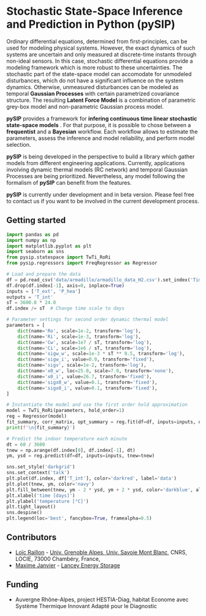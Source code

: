 # Stochastic State-Space Inference and Prediction in Python (pySIP)

Ordinary differential equations, determined from first-principles, can be used for modeling physical
systems. However, the exact dynamics of such systems are uncertain and only measured at
discrete-time instants through non-ideal sensors. In this case, stochastic differential equations
provide a modeling framework which is more robust to these uncertainties. The stochastic part of the
state-space model can accomodate for unmodeled disturbances, which do not have a significant
influence on the system dynamics. Otherwise, unmeasured disturbances can be modeled as temporal
**Gaussian Processes** with certain parametrized covariance structure. The resulting **Latent Force
Model** is a combination of parametric grey-box model and non-parametric Gaussian process model.

**pySIP** provides a framework for **infering continuous time linear stochastic state-space models**
. For that purpose, it is possible to chose between a **frequentist** and a **Bayesian** workflow.
Each workflow allows to estimate the parameters, assess the inference and model reliability, and
perform model selection.

**pySIP** is being developed in the perspective to build a library which gather models from
different engineering applications. Currently, applications involving dynamic thermal models
(RC network) and temporal Gaussian Processes are being prioritized. Nevertheless, any model
following the formalism of **pySIP** can benefit from the features.

**pySIP** is currently under development and in beta version. Please feel free to contact us if you
want to be involved in the current development process.

## Getting started

```python
import pandas as pd
import numpy as np
import matplotlib.pyplot as plt
import seaborn as sns
from pysip.statespace import TwTi_RoRi
from pysip.regressors import FreqRegressor as Regressor

# Load and prepare the data
df = pd.read_csv('data/armadillo/armadillo_data_H2.csv').set_index('Time')
df.drop(df.index[-1], axis=0, inplace=True)
inputs = ['T_ext', 'P_hea']
outputs = 'T_int'
sT = 3600.0 * 24.0
df.index /= sT  # Change time scale to days

# Parameter settings for second order dynamic thermal model
parameters = [
    dict(name='Ro', scale=1e-2, transform='log'),
    dict(name='Ri', scale=1e-3, transform='log'),
    dict(name='Cw', scale=1e7 / sT, transform='log'),
    dict(name='Ci', scale=1e6 / sT, transform='log'),
    dict(name='sigw_w', scale=1e-3 * sT ** 0.5, transform='log'),
    dict(name='sigw_i', value=0.0, transform='fixed'),
    dict(name='sigv', scale=1e-2, transform='log'),
    dict(name='x0_w', loc=25.0, scale=7.0, transform='none'),
    dict(name='x0_i', value=26.7, transform='fixed'),
    dict(name='sigx0_w', value=0.1, transform='fixed'),
    dict(name='sigx0_i', value=0.1, transform='fixed'),
]

# Instantiate the model and use the first order hold approximation
model = TwTi_RoRi(parameters, hold_order=1)
reg = Regressor(model)
fit_summary, corr_matrix, opt_summary = reg.fit(df=df, inputs=inputs, outputs=outputs)
print(f'\n{fit_summary}')

# Predict the indoor temperature each minute
dt = 60 / 3600
tnew = np.arange(df.index[0], df.index[-1], dt)
ym, ysd = reg.predict(df=df, inputs=inputs, tnew=tnew)

sns.set_style('darkgrid')
sns.set_context('talk')
plt.plot(df.index, df['T_int'], color='darkred', label='data')
plt.plot(tnew, ym, color='navy')
plt.fill_between(tnew, ym - 2 * ysd, ym + 2 * ysd, color='darkblue', alpha=0.2, label=r'95% CI')
plt.xlabel('time [days]')
plt.ylabel('temperature [°C]')
plt.tight_layout()
sns.despine()
plt.legend(loc='best', fancybox=True, framealpha=0.5)
```


## Contributors

* [Loïc Raillon](https://github.com/LoicRaillon) -
[Univ. Grenoble Alpes, Univ. Savoie Mont Blanc](https://www.locie.univ-smb.fr/en/home/), CNRS,
LOCIE, 73000 Chambéry, France,
* [Maxime Janvier](https://github.com/mjanv) - [Lancey Energy Storage](https://www.lancey.fr/en/)

## Funding

* Auvergne Rhône-Alpes, project HESTIA-Diag, habitat Econome avec Système Thermique Innovant Adapté
pour le Diagnostic
